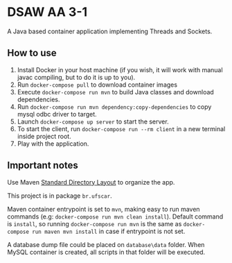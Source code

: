 # DSAW AA 3-1

A Java based container application implementing Threads and Sockets.

## How to use

1. Install Docker in your host machine (if you wish, it will work with manual javac compiling, but to do it is up to you).
1. Run `docker-compose pull` to download container images
1. Execute `docker-compose run mvn` to build Java classes and download dependencies.
1. Run `docker-compose run mvn dependency:copy-dependencies` to copy mysql odbc driver to target.
1. Launch `docker-compose up server` to start the server.
1. To start the client, run `docker-compose run --rm client` in a new terminal inside project root.
1. Play with the application.

## Important notes

Use Maven [Standard Directory Layout](https://maven.apache.org/guides/introduction/introduction-to-the-standard-directory-layout.html) to organize the app.

This project is in package `br.ufscar`.

Maven container entrypoint is set to `mvn`, making easy to run maven commands (e.g: `docker-compose run mvn clean install`). Default command is `install`, so running `docker-compose run mvn` is the same as `docker-compose run maven mvn install` in case if entrypoint is not set.

A database dump file could be placed on `database\data` folder. When MySQL container is created, all scripts in that folder will be executed.
